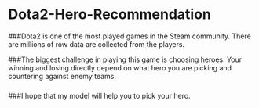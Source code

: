 # Dota2-Hero-Recommendation
###Dota2 is one of the most played games in the Steam community. There are millions of row data are collected from the players. 

###The biggest challenge in playing this game is choosing heroes. Your winning and losing directly depend on what hero you are picking and countering against enemy teams. 
### 

###I hope that my model will help you to pick your hero. 
